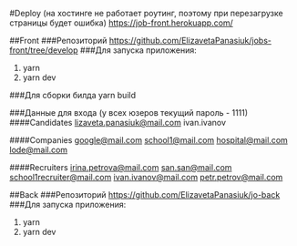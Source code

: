#Deploy (на хостинге не работает роутинг, поэтому при перезагрузке страницы будет ошибка)
https://job-front.herokuapp.com/

##Front
###Репозиторий
https://github.com/ElizavetaPanasiuk/jobs-front/tree/develop
###Для запуска приложения:
1. yarn
2. yarn dev

###Для сборки билда
yarn build

###Данные для входа (у всех юзеров текущий пароль - 1111)
####Candidates
lizaveta.panasiuk@mail.com
ivan.ivanov

####Companies
google@mail.com
school1@mail.com
hospital@mail.com
lode@mail.com

####Recruiters
irina.petrova@mail.com
san.san@mail.com
school1recruiter@mail.com
ivan.ivanov@mail.com
petr.petrov@mail.com

##Back
###Репозиторий
https://github.com/ElizavetaPanasiuk/jo-back
###Для запуска приложения:
1. yarn
2. yarn dev
